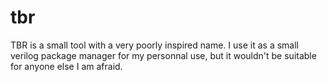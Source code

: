 # tbr
TBR is a small tool with a very poorly inspired name. I use it as a small verilog package manager for my personnal use, but it wouldn't be suitable for anyone else I am afraid.
